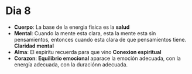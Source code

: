 # Dia 8

- **Cuerpo**: La base de la energia fisica es la **salud**
- **Mental**: Cuando la mente esta clara, esta la mente esta sin pensamientos, entonces cuando esta clara de que pensamientos tiene. **Claridad mental**
- **Alma**: El espiritu recuerda para que vino **Conexion espiritual**
- **Corazon**: **Equilibrio emocional** aparace la emoción adecuada, con la energía adecuada, con la duraciónn adecuada.
